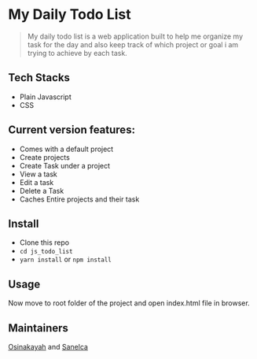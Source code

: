 # My Daily Todo List

> My daily todo list is a web application built to help me organize my task for the day and also keep track of which project or goal i am trying to achieve by each task.

## Tech Stacks
- Plain Javascript
- CSS

## Current version features:
- Comes with a default project
- Create projects
- Create Task under a project
- View a task
- Edit a task
- Delete a Task
- Caches Entire projects and their task


## Install
- Clone this repo
- `cd js_todo_list`
- `yarn install` or `npm install`


 ## Usage
 Now move to root folder of the project and open index.html file in browser.


## Maintainers
[Osinakayah](https://github.com/osinakayah) and [Sanelca](https://github.com/sanelca)
